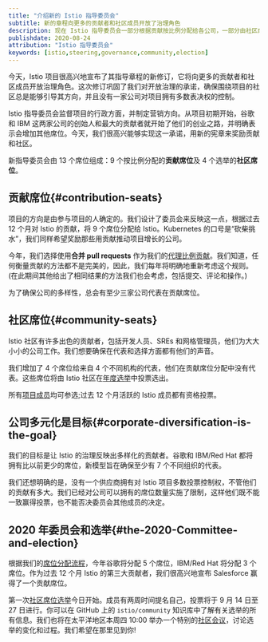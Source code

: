 ```yaml
---
title: "介绍新的 Istio 指导委员会"
subtitle: 新的章程向更多的贡献者和社区成员开放了治理角色
description: 现在 Istio 指导委员会一部分根据贡献按比例分配给各公司，一部分由社区成员选举产生。
publishdate: 2020-08-24
attribution: "Istio 指导委员会"
keywords: [istio,steering,governance,community,election]
---
```


今天，Istio 项目很高兴地宣布了其指导章程的新修订，它将向更多的贡献者和社区成员开放治理角色。这次修订巩固了我们对开放治理的承诺，确保围绕项目的社区总是能够引导其方向，并且没有一家公司对项目拥有多数表决权的控制。

Istio 指导委员会监督项目的行政方面，并制定营销方向。从项目初期开始，谷歌和 IBM 这两家公司的创始人和最大的贡献者就开始了他们的创业之路，并明确表示会增加其他席位。今天，我们很高兴能够实现这一承诺，用新的宪章来奖励贡献和社区。

新指导委员会由 13 个席位组成：9 个按比例分配的**贡献席位**及 4 个选举的**社区席位**。

## 贡献席位{#contribution-seats}

项目的方向是由参与项目的人确定的。我们设计了委员会来反映这一点，根据过去 12 个月对 Istio 的贡献，将 9 个席位分配给 Istio。Kubernetes 的口号是“砍柴挑水”，我们同样希望奖励那些用贡献推动项目增长的公司。

今年，我们选择使用**合并 pull requests** 作为我们的[代理比例贡献](https://github.com/istio/community/blob/master/steering/CONTRIBUTION-FORMULA.md)。我们知道，任何衡量贡献的方法都不是完美的，因此，我们每年将明确地重新考虑这个规则。(在此期间其他给出了相同结果的方法我们也会考虑，包括提交、评论和操作。)

为了确保公司的多样性，总会有至少三家公司代表在贡献席位。

## 社区席位{#community-seats}

Istio 社区有许多出色的贡献者，包括开发人员、SREs 和网格管理员，他们为大大小小的公司工作。我们想要确保在代表和选择方面都有他们的声音。

我们增加了 4 个席位给来自 4 个不同机构的代表，他们在贡献席位分配中没有代表。这些席位将由 Istio 社区在[年度选举](https://github.com/istio/community/tree/master/steering/elections)中投票选出。

所有[项目成员](https://github.com/istio/community/blob/master/ROLES.md#member)均可参选;过去 12 个月活跃的 Istio 成员都有资格投票。

## 公司多元化是目标{#corporate-diversification-is-the-goal}

我们的目标是让 Istio 的治理反映出多样化的贡献者。谷歌和 IBM/Red Hat 都将拥有比以前更少的席位，新模型旨在确保至少有 7 个不同组织的代表。

我们还想明确的是，没有一个供应商拥有对 Istio 项目多数投票控制权，不管他们的贡献有多大。我们已经对公司可以拥有的席位数量实施了限制，这样他们既不能一致赢得投票，也不能否决委员会其他成员的决定。

## 2020 年委员会和选举{#the-2020-Committee-and-election}

根据我们的[席位分配流程](https://docs.google.com/spreadsheets/d/1Dt-h9s8G7Wyt4r16ZVqcmdWXDuCaPC0kPS21BuAfCL8/edit#gid=0)，今年谷歌将分配 5 个席位，IBM/Red Hat 将分配 3 个席位。作为过去 12 个月 Istio 的第三大贡献者，我们很高兴地宣布 Salesforce 赢得了一个贡献席位。

第一次[社区席位选举](https://github.com/istio/community/tree/master/steering/elections/2020)今日开始。成员有两周时间提名自己，投票将于 9 月 14 日至 27 日进行。你可以在 GitHub 上的 `istio/community` 知识库中了解有关选举的所有信息。我们也将在太平洋地区本周四 10:00 举办一个特别的[社区会议](http://bit.ly/istiocommunitymeet)，讨论选举的变化和过程。我们希望在那里见到你!
